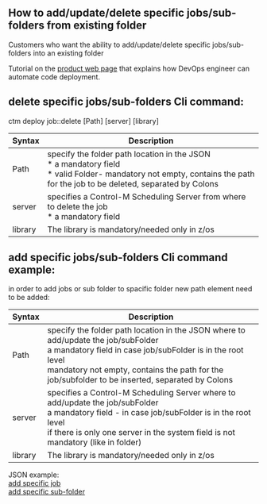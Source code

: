 ## How to add/update/delete specific jobs/sub-folders from existing folder
Customers who want the ability to add/update/delete specific jobs/sub-folders into an existing folder

Tutorial on the [product web page](https://docs.bmc.com/docs/display/workloadautomation/Tutorial+-+Automating+code+deployment)
that explains how DevOps engineer can automate code deployment.

## delete specific jobs/sub-folders Cli command:

ctm deploy job::delete [Path] [server] [library]
  
  | Syntax | Description |
| ----------- | ----------- |
| Path | specify the folder path location in the JSON <br/> * a mandatory field <br/> * valid Folder-  mandatory not empty, contains the path for the job to be deleted, separated by Colons |
| server | specifies a Control-M Scheduling Server from where to delete the job  <br/>  * a mandatory field |
| library  | The library is mandatory/needed only in z/os |
  

## add specific jobs/sub-folders Cli command example:

in order to add jobs or sub folder to spacific folder new path element need to be added:

| Syntax | Description |
| ----------- | ----------- |
| Path  | specify the folder path location in the JSON where to add/update the job/subFolder <br/> a mandatory field in case job/subFolder is in the root level <br/> mandatory not empty, contains the path for the job/subfolder to be inserted, separated by Colons |
| server  | specifies a Control-M Scheduling Server where to add/update the job/subFolder <br/> a mandatory field  - in case job/subFolder is in the root level <br/> if there is only one server in the system field is not mandatory (like in folder)  |
| library  | The library is mandatory/needed only in z/os |

JSON example:<br/>
[add specific job](https://github.com/eitan2810/automation-api-quickstart/blob/302--Job-and-sub-folder-level-deploy/control-m/302-%20Job%20and%20sub%20folder%20level%20deploy/addJobAsRoot.json)<br/>
[add specific sub-folder](https://github.com/eitan2810/automation-api-quickstart/blob/302--Job-and-sub-folder-level-deploy/control-m/302-%20Job%20and%20sub%20folder%20level%20deploy/addSubFolderAsRoot.json)
